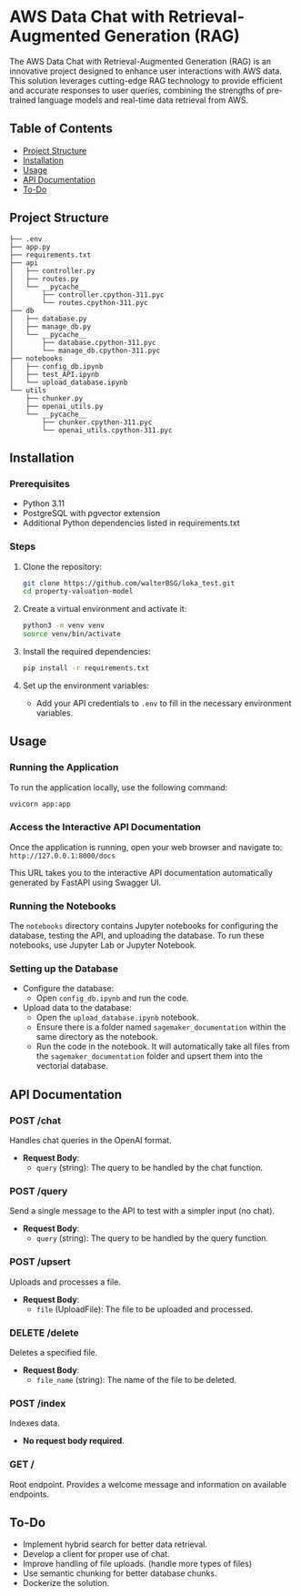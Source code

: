 
# AWS Data Chat with Retrieval-Augmented Generation (RAG)

The AWS Data Chat with Retrieval-Augmented Generation (RAG) is an innovative project designed to enhance user interactions with AWS data. This solution leverages cutting-edge RAG technology to provide efficient and accurate responses to user queries, combining the strengths of pre-trained language models and real-time data retrieval from AWS.

## Table of Contents
- [Project Structure](#project-structure)
- [Installation](#installation)
- [Usage](#usage)
- [API Documentation](#api-documentation)
- [To-Do](#to-do)

## Project Structure

```
├── .env
├── app.py
├── requirements.txt
├── api
│   ├── controller.py
│   ├── routes.py
│   └── __pycache__
│       ├── controller.cpython-311.pyc
│       └── routes.cpython-311.pyc
├── db
│   ├── database.py
│   ├── manage_db.py
│   └── __pycache__
│       ├── database.cpython-311.pyc
│       └── manage_db.cpython-311.pyc
├── notebooks
│   ├── config_db.ipynb
│   ├── test_API.ipynb
│   └── upload_database.ipynb
└── utils
    ├── chunker.py
    ├── openai_utils.py
    └── __pycache__
        ├── chunker.cpython-311.pyc
        └── openai_utils.cpython-311.pyc
```

## Installation

### Prerequisites
- Python 3.11
- PostgreSQL with pgvector extension
- Additional Python dependencies listed in requirements.txt

### Steps
1. Clone the repository:
    ```bash
    git clone https://github.com/walterBSG/loka_test.git
    cd property-valuation-model
    ```

2. Create a virtual environment and activate it:
    ```bash
    python3 -m venv venv
    source venv/bin/activate
    ```

3. Install the required dependencies:
    ```bash
    pip install -r requirements.txt
    ```

4. Set up the environment variables:
    - Add your API credentials to `.env` to fill in the necessary environment variables.

## Usage

### Running the Application
To run the application locally, use the following command:
```bash
uvicorn app:app
```

### Access the Interactive API Documentation
Once the application is running, open your web browser and navigate to: `http://127.0.0.1:8000/docs`

This URL takes you to the interactive API documentation automatically generated by FastAPI using Swagger UI.

### Running the Notebooks
The `notebooks` directory contains Jupyter notebooks for configuring the database, testing the API, and uploading the database. To run these notebooks, use Jupyter Lab or Jupyter Notebook.

### Setting up the Database
- Configure the database:
    - Open `config_db.ipynb` and run the code.
- Upload data to the database:
    - Open the `upload_database.ipynb` notebook.
    - Ensure there is a folder named `sagemaker_documentation` within the same directory as the notebook.
    - Run the code in the notebook. It will automatically take all files from the `sagemaker_documentation` folder and upsert them into the vectorial database.

## API Documentation

### POST /chat
Handles chat queries in the OpenAI format.

- **Request Body**:
  - `query` (string): The query to be handled by the chat function.

### POST /query
Send a single message to the API to test with a simpler input (no chat).

- **Request Body**:
  - `query` (string): The query to be handled by the query function.

### POST /upsert
Uploads and processes a file.

- **Request Body**:
  - `file` (UploadFile): The file to be uploaded and processed.

### DELETE /delete
Deletes a specified file.

- **Request Body**:
  - `file_name` (string): The name of the file to be deleted.

### POST /index
Indexes data.

- **No request body required**.

### GET /
Root endpoint. Provides a welcome message and information on available endpoints.

## To-Do

- Implement hybrid search for better data retrieval.
- Develop a client for proper use of chat.
- Improve handling of file uploads. (handle more types of files)
- Use semantic chunking for better database chunks.
- Dockerize the solution.
